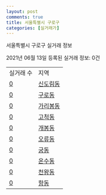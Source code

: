 ```yaml
---
layout: post
comments: true
title: 서울특별시 구로구
categories: [실거래가]
---
```


서울특별시 구로구 실거래 정보

2021년 06월 13일 등록된 실거래 정보: 0건


<table class="sortable">
  <tr>
    <td>실거래 수</td>
    <td>지역</td>
  </tr>

  
  <tr class="item">
    <td><a href="1153010100.html">0</a></td>
    <td><a href="1153010100.html">신도림동</a></td>
  </tr>
    

  <tr class="item">
    <td><a href="1153010200.html">0</a></td>
    <td><a href="1153010200.html">구로동</a></td>
  </tr>
    

  <tr class="item">
    <td><a href="1153010300.html">0</a></td>
    <td><a href="1153010300.html">가리봉동</a></td>
  </tr>
    

  <tr class="item">
    <td><a href="1153010600.html">0</a></td>
    <td><a href="1153010600.html">고척동</a></td>
  </tr>
    

  <tr class="item">
    <td><a href="1153010700.html">0</a></td>
    <td><a href="1153010700.html">개봉동</a></td>
  </tr>
    

  <tr class="item">
    <td><a href="1153010800.html">0</a></td>
    <td><a href="1153010800.html">오류동</a></td>
  </tr>
    

  <tr class="item">
    <td><a href="1153010900.html">0</a></td>
    <td><a href="1153010900.html">궁동</a></td>
  </tr>
    

  <tr class="item">
    <td><a href="1153011000.html">0</a></td>
    <td><a href="1153011000.html">온수동</a></td>
  </tr>
    

  <tr class="item">
    <td><a href="1153011100.html">0</a></td>
    <td><a href="1153011100.html">천왕동</a></td>
  </tr>
    

  <tr class="item">
    <td><a href="1153011200.html">0</a></td>
    <td><a href="1153011200.html">항동</a></td>
  </tr>
    


</table>
    